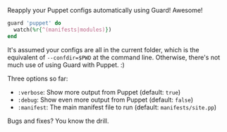 Reapply your Puppet configs automatically using Guard! Awesome!

``` ruby
guard 'puppet' do
  watch(%r{^(manifests|modules)})
end
```

It's assumed your configs are all in the current folder, which is the
equivalent of `--confdir=$PWD` at the command line. Otherwise,
there's not much use of using Guard with Puppet. :)

Three options so far:

* `:verbose`: Show more output from Puppet (default: `true`)
* `:debug`: Show even more output from Puppet (default: `false`)
* `:manifest`: The main manifest file to run (default: `manifests/site.pp`)

Bugs and fixes? You know the drill.

